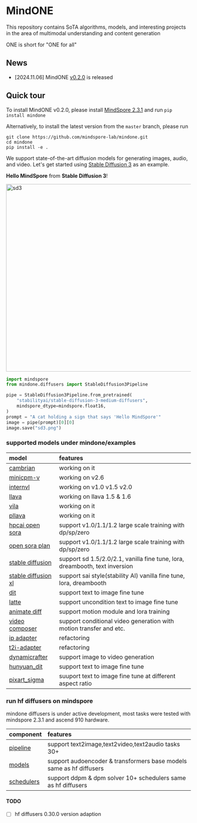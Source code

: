 # MindONE

This repository contains SoTA algorithms, models, and interesting projects in the area of multimodal understanding and content generation

ONE is short for "ONE for all"

## News
- [2024.11.06] MindONE [v0.2.0](https://github.com/mindspore-lab/mindone/releases/tag/v0.2.0) is released

## Quick tour

To install MindONE v0.2.0, please install [MindSpore 2.3.1](https://www.mindspore.cn/install) and run `pip install mindone`

Alternatively, to install the latest version from the `master` branch, please run 
```
git clone https://github.com/mindspore-lab/mindone.git
cd mindone
pip install -e .
```

We support state-of-the-art diffusion models for generating images, audio, and video. Let's get started using [Stable Diffusion 3](https://huggingface.co/stabilityai/stable-diffusion-3-medium) as an example.

**Hello MindSpore** from **Stable Diffusion 3**!

<div>
<img src="https://github.com/townwish4git/mindone/assets/143256262/8c25ae9a-67b1-436f-abf6-eca36738cd17" alt="sd3" width="512" height="512">
</div>

```py
import mindspore
from mindone.diffusers import StableDiffusion3Pipeline

pipe = StableDiffusion3Pipeline.from_pretrained(
    "stabilityai/stable-diffusion-3-medium-diffusers",
    mindspore_dtype=mindspore.float16,
)
prompt = "A cat holding a sign that says 'Hello MindSpore'"
image = pipe(prompt)[0][0]
image.save("sd3.png")
```

### supported models under mindone/examples
| model  |  features  
| :---   |  :--  |
| [cambrian](https://github.com/mindspore-lab/mindone/blob/master/examples/cambrain)      | working on it |
| [minicpm-v](https://github.com/mindspore-lab/mindone/blob/master/examples/minicpm_v)      | working on v2.6 |
| [internvl](https://github.com/mindspore-lab/mindone/blob/master/examples/internvl)      | working on v1.0 v1.5 v2.0 |
| [llava](https://github.com/mindspore-lab/mindone/blob/master/examples/llava)      | working on llava 1.5 & 1.6 |
| [vila](https://github.com/mindspore-lab/mindone/blob/master/examples/vila)      | working on it |
| [pllava](https://github.com/mindspore-lab/mindone/blob/master/examples/pllava)      | working on it |
| [hpcai open sora](https://github.com/mindspore-lab/mindone/blob/master/examples/opensora_hpcai)      | support v1.0/1.1/1.2 large scale training with dp/sp/zero |
| [open sora plan](https://github.com/mindspore-lab/mindone/blob/master/examples/opensora_pku) | support v1.0/1.1/1.2 large scale training with dp/sp/zero |
| [stable diffusion](https://github.com/mindspore-lab/mindone/blob/master/examples/stable_diffusion_v2) | support sd 1.5/2.0/2.1, vanilla fine tune, lora, dreambooth, text inversion|
| [stable diffusion xl](https://github.com/mindspore-lab/mindone/blob/master/examples/stable_diffusion_xl)  |support sai style(stability AI) vanilla fine tune, lora, dreambooth |
| [dit](https://github.com/mindspore-lab/mindone/blob/master/examples/dit)     | support text to image fine tune |
| [latte](https://github.com/mindspore-lab/mindone/blob/master/examples/latte)     | support uncondition text to image fine tune |
| [animate diff](https://github.com/mindspore-lab/mindone/blob/master/examples/animatediff) | support motion module and lora training |
| [video composer](https://github.com/mindspore-lab/mindone/tree/master/examples/videocomposer)     | support conditional video generation with motion transfer and etc.|
| [ip adapter](https://github.com/mindspore-lab/mindone/blob/master/examples/ip_adapter)     | refactoring  |
| [t2i-adapter](https://github.com/mindspore-lab/mindone/blob/master/examples/t2i_adapter)     | refactoring |
| [dynamicrafter](https://github.com/mindspore-lab/mindone/blob/master/examples/dynamicrafter)     | support image to video generation |
| [hunyuan_dit](https://github.com/mindspore-lab/mindone/blob/master/examples/hunyuan_dit)     | support text to image fine tune |
| [pixart_sigma](https://github.com/mindspore-lab/mindone/blob/master/examples/pixart_sigma)     | suuport text to image fine tune at different aspect ratio |

###  run hf diffusers on mindspore
mindone diffusers is under active development, most tasks were tested with mindspore 2.3.1 and ascend 910 hardware.

| component  |  features  
| :---   |  :--  
| [pipeline](https://github.com/mindspore-lab/mindone/tree/master/mindone/diffusers/pipelines) | support text2image,text2video,text2audio tasks 30+
| [models](https://github.com/mindspore-lab/mindone/tree/master/mindone/diffusers/models) | support audoencoder & transformers base models same as hf diffusers
| [schedulers](https://github.com/mindspore-lab/mindone/tree/master/mindone/diffusers/schedulers) | support ddpm & dpm solver 10+ schedulers same as hf diffusers

#### TODO
* [ ] hf diffusers 0.30.0 version adaption
